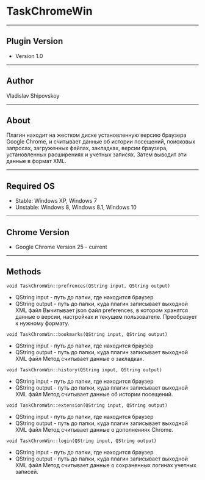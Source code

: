 TaskChromeWin
====
----
Plugin Version
----
* Version 1.0

----
Author
----
Vladislav Shipovskoy

----
About
----
Плагин находит на жестком диске установленную версию браузера Google Chrome, и считывает данные об истории посещений, поисковых запросах, загруженных файлах, закладках, версии браузера, установленных расширениях и учетных записях. Затем выводит эти данные в формат XML.

----
Required OS
----
* Stable: Windows XP, Windows 7
* Unstable: Windows 8, Windows 8.1, Windows 10

----
Chrome Version
----
* Google Chrome Version 25 - current

----
Methods
----

```
void TaskChromWin::prefrences(QString input, QString output)
```

* QString input - путь до папки, где находится браузер
* QString output - путь до папки, куда плагин записывает выходной XML файл
Вычитывает json файл preferences, в котором хранятся данные о версии, настройках и текущем пользователе. Преобразует к нужному формату.

```
void TaskChromWin::bookmarks(QString input, QString output)
```

* QString input - путь до папки, где находится браузер
* QString output - путь до папки, куда плагин записывает выходной XML файл
Метод считывает данные о закладках. 

```
void TaskChromWin::history(QString input, QString output)
```

* QString input - путь до папки, где находится браузер
* QString output - путь до папки, куда плагин записывает выходной XML файл
Метод считывает данные об истории посещений.

```
void TaskChromWin::extension(QString input, QString output)
```

* QString input - путь до папки, где находится браузер
* QString output - путь до папки, куда плагин записывает выходной XML файл
Метод считывает данные о дополнениях Chrome.

```
void TaskChromWin::login(QString input, QString output)
```

* QString input - путь до папки, где находится браузер
* QString output - путь до папки, куда плагин записывает выходной XML файл
Метод считывает данные о сохраненных логинах учетных записей.